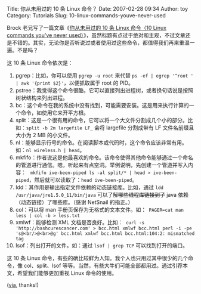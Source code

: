 Title: 你从未用过的 10 条 Linux 命令？
Date: 2007-02-28 09:34
Author: toy
Category: Tutorials
Slug: 10-linux-commands-youve-never-used

Brock 老兄写了一篇文章《[你从未用过的 10 条 Linux 命令（10 Linux commands you've never used）](http://bashcurescancer.com/10-linux-commands-youve-never-used.html)》，虽然标题有点过于绝对和主观，不过文章还是不错的。其实，无论你是否听说过或者使用过这些命令，都值得我们再来重温一遍。不是吗？

这 10 条 Linux 命令依次是：

1.  pgrep：比如，你可以使用 `pgrep -u root` 来代替 `ps -ef | egrep '^root ' | awk '{print $2}'`，以便抓取属于 root 的 PID。
2.  pstree：我觉得这个命令很酷，它可以直接列出进程树，或者换句话说是按照树状结构来列出进程。
3.  bc：这个命令在我的系统中没有找到，可能需要安装。这是用来执行计算的一个命令，如使用它来开平方根。
4.  split：这是一个很有用的命令，它可以将一个大文件分割成几个小的部分。比如：`split -b 2m largefile LF_` 会将 largefile 分割成带有 LF 文件名前缀且大小为 2 MB 的小文件。
5.  nl：能够显示行号的命令。在阅读脚本或代码时，这个命令应该非常有用。如：`nl wireless.h | head`。
6.  mkfifo：作者说这是他最喜欢的命令。该命令使得其他命令能够通过一个命名的管道进行通信。嗯，听起来有点空洞。举例说明，先创建一个管道并写入内容： ` mkfifo ive-been-piped ls -al split/* | head > ive-been-piped`，然后就可以读取了：`head ive-been-piped`。
7.  ldd：其作用是输出指定文件依赖的动态链接库。比如，通过 `ldd /usr/java/jre1.5.0_11/bin/java` 可以了解~~哪些线程库链接到了~~ java 依赖（动态链接）了哪些库。（感谢 NetSnail 的指正。）
8.  col：可以将 man 手册页保存为无格式的文本文件。如：` PAGER=cat man less | col -b > less.txt`
9.  xmlwf：能够检测 XML 文档是否良好。比如：` curl -s 'http://bashcurescancer.com' > bcc.html xmlwf bcc.html perl -i -pe 's@<br/>@<br>@g' bcc.html xmlwf bcc.html bcc.html:104:2: mismatched tag`
10. lsof：列出打开的文件。如：通过 `lsof | grep TCP` 可以找到打开的端口。

这 10 条 Linux 命令，有些的确比较鲜为人知。我个人也只用过其中很少的几个命令，像 col、split、lsof 等等。当然，有些大牛们可能全部都用过。通过引荐本文，希望我们能够更加重视 Linux 命令的使用。

([via](http://bashcurescancer.com/10-linux-commands-youve-never-used.html), thanks!)

